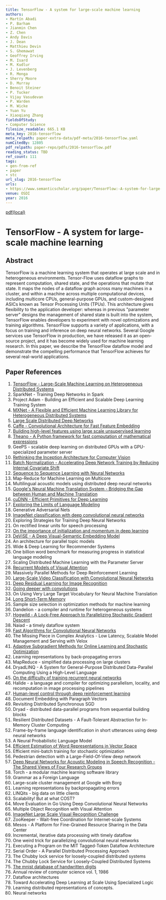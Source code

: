 ```yaml
---
title: TensorFlow - A system for large-scale machine learning
authors:
- Martín Abadi
- P. Barham
- Jianmin Chen
- Z. Chen
- Andy Davis
- J. Dean
- Matthieu Devin
- S. Ghemawat
- Geoffrey Irving
- M. Isard
- M. Kudlur
- J. Levenberg
- R. Monga
- Sherry Moore
- D. Murray
- Benoit Steiner
- P. Tucker
- Vijay Vasudevan
- P. Warden
- M. Wicke
- Yuan Yu
- Xiaoqiang Zhang
fieldsOfStudy:
- Computer Science
filesize_readable: 665.1 KB
meta_key: 2016-tensorflow
meta_relpath: paper-extra-data/pdf-meta/2016-tensorflow.yaml
numCitedBy: 12805
pdf_relpath: paper-repo/pdfs/2016-tensorflow.pdf
reading_status: TBD
ref_count: 111
tags:
- gen-from-ref
- paper
- stc
url_slug: 2016-tensorflow
urls:
- https://www.semanticscholar.org/paper/TensorFlow:-A-system-for-large-scale-machine-Abadi-Barham/46200b99c40e8586c8a0f588488ab6414119fb28?sort=total-citations
venue: OSDI
year: 2016
---
```


[pdf(local)](../../paper-repo/pdfs/2016-tensorflow.pdf)

# TensorFlow - A system for large-scale machine learning

## Abstract

TensorFlow is a machine learning system that operates at large scale and in heterogeneous environments. Tensor-Flow uses dataflow graphs to represent computation, shared state, and the operations that mutate that state. It maps the nodes of a dataflow graph across many machines in a cluster, and within a machine across multiple computational devices, including multicore CPUs, general-purpose GPUs, and custom-designed ASICs known as Tensor Processing Units (TPUs). This architecture gives flexibility to the application developer: whereas in previous "parameter server" designs the management of shared state is built into the system, TensorFlow enables developers to experiment with novel optimizations and training algorithms. TensorFlow supports a variety of applications, with a focus on training and inference on deep neural networks. Several Google services use TensorFlow in production, we have released it as an open-source project, and it has become widely used for machine learning research. In this paper, we describe the TensorFlow dataflow model and demonstrate the compelling performance that TensorFlow achieves for several real-world applications.

## Paper References

1. [TensorFlow - Large-Scale Machine Learning on Heterogeneous Distributed Systems](2016-tensorflow-large-scale-machine-learning-on-heterogeneous-distributed-systems.md)
2. SparkNet - Training Deep Networks in Spark
3. Project Adam - Building an Efficient and Scalable Deep Learning Training System
4. [MXNet - A Flexible and Efficient Machine Learning Library for Heterogeneous Distributed Systems](2015-mxnet.md)
5. [Large Scale Distributed Deep Networks](2012-large-scale-distributed-deep-networks.md)
6. [Caffe - Convolutional Architecture for Fast Feature Embedding](2014-caffe-convolutional-architecture-for-fast-feature-embedding.md)
7. [Building high-level features using large scale unsupervised learning](2013-building-high-level-features-using-large-scale-unsupervised-learning.md)
8. [Theano - A Python framework for fast computation of mathematical expressions](2016-theano-a-python-framework-for-fast-computation-of-mathematical-expressions.md)
9. GeePS - scalable deep learning on distributed GPUs with a GPU-specialized parameter server
10. [Rethinking the Inception Architecture for Computer Vision](2016-rethinking-the-inception-architecture-for-computer-vision.md)
11. [Batch Normalization - Accelerating Deep Network Training by Reducing Internal Covariate Shift](2015-batch-normalization-accelerating-deep-network-training-by-reducing-internal-covariate-shift.md)
12. [Sequence to Sequence Learning with Neural Networks](2014-sequence-to-sequence-learning-with-neural-networks.md)
13. Map-Reduce for Machine Learning on Multicore
14. Multilingual acoustic models using distributed deep neural networks
15. [Google's Neural Machine Translation System - Bridging the Gap between Human and Machine Translation](2016-google-s-neural-machine-translation-system-bridging-the-gap-between-human-and-machine-translation.md)
16. [cuDNN - Efficient Primitives for Deep Learning](2014-cudnn-efficient-primitives-for-deep-learning.md)
17. [Exploring the Limits of Language Modeling](2016-exploring-the-limits-of-language-modeling.md)
18. Generative Adversarial Nets
19. [ImageNet classification with deep convolutional neural networks](2012-imagenet-classification-with-deep-convolutional-neural-networks.md)
20. Exploring Strategies for Training Deep Neural Networks
21. On rectified linear units for speech processing
22. [On the importance of initialization and momentum in deep learning](2013-on-the-importance-of-initialization-and-momentum-in-deep-learning.md)
23. [DeViSE - A Deep Visual-Semantic Embedding Model](2013-devise-a-deep-visual-semantic-embedding-model.md)
24. An architecture for parallel topic models
25. Wide & Deep Learning for Recommender Systems
26. One billion word benchmark for measuring progress in statistical language modeling
27. Scaling Distributed Machine Learning with the Parameter Server
28. [Recurrent Models of Visual Attention](2014-recurrent-models-of-visual-attention.md)
29. Massively Parallel Methods for Deep Reinforcement Learning
30. [Large-Scale Video Classification with Convolutional Neural Networks](2014-large-scale-video-classification-with-convolutional-neural-networks.md)
31. [Deep Residual Learning for Image Recognition](2016-deep-residual-learning-for-image-recognition.md)
32. [Going deeper with convolutions](2015-going-deeper-with-convolutions.md)
33. On Using Very Large Target Vocabulary for Neural Machine Translation
34. [Long Short-Term Memory](1997-long-short-term-memory.md)
35. Sample size selection in optimization methods for machine learning
36. Dandelion - a compiler and runtime for heterogeneous systems
37. [Hogwild - A Lock-Free Approach to Parallelizing Stochastic Gradient Descent](2011-hogwild-a-lock-free-approach-to-parallelizing-stochastic-gradient-descent.md)
38. Naiad - a timely dataflow system
39. [Fast Algorithms for Convolutional Neural Networks](2016-fast-algorithms-for-convolutional-neural-networks.md)
40. The Missing Piece in Complex Analytics - Low Latency, Scalable Model Management and Serving with Velox
41. [Adaptive Subgradient Methods for Online Learning and Stochastic Optimization](2010-adaptive-subgradient-methods-for-online-learning-and-stochastic-optimization.md)
42. Learning representations by back-propagating errors
43. MapReduce - simplified data processing on large clusters
44. DryadLINQ - A System for General-Purpose Distributed Data-Parallel Computing Using a High-Level Language
45. [On the difficulty of training recurrent neural networks](2013-on-the-difficulty-of-training-recurrent-neural-networks.md)
46. Halide - a language and compiler for optimizing parallelism, locality, and recomputation in image processing pipelines
47. [Human-level control through deep reinforcement learning](2015-human-level-control-through-deep-reinforcement-learning.md)
48. Document Embedding with Paragraph Vectors
49. Revisiting Distributed Synchronous SGD
50. Dryad - distributed data-parallel programs from sequential building blocks
51. Resilient Distributed Datasets - A Fault-Tolerant Abstraction for In-Memory Cluster Computing
52. Frame-by-frame language identification in short utterances using deep neural networks
53. A Neural Probabilistic Language Model
54. [Efficient Estimation of Word Representations in Vector Space](2013-efficient-estimation-of-word-representations-in-vector-space.md)
55. Efficient mini-batch training for stochastic optimization
56. Pedestrian detection with a Large-Field-Of-View deep network
57. [Deep Neural Networks for Acoustic Modeling in Speech Recognition - The Shared Views of Four Research Groups](2012-deep-neural-networks-for-acoustic-modeling-in-speech-recognition-the-shared-views-of-four-research-groups.md)
58. Torch - a modular machine learning software library
59. Grammar as a Foreign Language
60. Large-scale cluster management at Google with Borg
61. Learning representations by backpropagating errors
62. LINQits - big data on little clients
63. Scalability! But at what COST?
64. Move Evaluation in Go Using Deep Convolutional Neural Networks
65. Multiple Object Recognition with Visual Attention
66. [ImageNet Large Scale Visual Recognition Challenge](2015-imagenet-large-scale-visual-recognition-challenge.md)
67. ZooKeeper - Wait-free Coordination for Internet-scale Systems
68. Mesos - A Platform for Fine-Grained Resource Sharing in the Data Center
69. Incremental, iterative data processing with timely dataflow
70. One weird trick for parallelizing convolutional neural networks
71. Executing a Program on the MIT Tagged-Token Dataflow Architecture
72. Serial Order - A Parallel Distributed Processing Approach
73. The Chubby lock service for loosely-coupled distributed systems
74. The Chubby Lock Service for Loosely-Coupled Distributed Systems
75. [The mnist database of handwritten digits](2005-the-mnist-database-of-handwritten-digits.md)
76. Annual review of computer science vol. 1, 1986
77. Dataflow architectures
78. Toward Accelerating Deep Learning at Scale Using Specialized Logic
79. Learning distributed representations of concepts.
80. Neural networks

